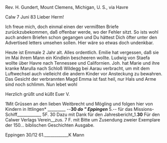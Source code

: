 Rev. H. Gundert, Mount Clemens, Michigan, U. S., via Havre

 Calw 7 Juni 83
Lieber Herm!

Ich freue mich, doch einmal einen der vermißten Briefe zurückzubekommen, daß offenbar werde, wo der Fehler sitzt. So ists wohl auch andern Briefen schon gegangen und Du hättest Dich öfter unter den Advertised letters umsehen sollen. Hier wäre so etwas doch undenkbar.

Heute ist Emmale 2 Jahr alt. Alles ordentlich. Emilie hat vergessen, daß sie im Mai ihrem Mann ein Kindlein bescheeren wollte. Ludwig von Staefa wollte über Havre nach Tennessee und Californien. Joh. hat Marie und ihre kranke Marulla nach Schloß Wildegg bei Aarau verbracht, um mit dem Luftwechsel auch vielleicht die andern Kinder vor Ansteckung zu bewahren. Das Gesicht der verbrannten Magd Emma ist fast heil, nur Hals und Arme sind noch schlimm. Nun lebet wohl

 Herzlich grüßt und küßt Euer V.


1Mit Grüssen an den lieben Weitbrecht und Mögling und
folgen hier
von Kindern in Ittlingen* _________ --__30
_____do _____" Eppingen____________ 5._--_
für das Missions-Schiff____________ 5F. 30
Dazu mit Dank für den Jahresbericht_1.__30__
Für den Calwer Verlags Verein__zus. 7 F.
mit Bitte um Zusendung zweier Exemplare der 150... biblischen Geschichten Ausgabe.

Eppingen 30/12 61.____________K Mann
